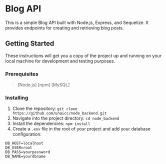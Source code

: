 # Blog API

This is a simple Blog API built with Node.js, Express, and Sequelize. It provides endpoints for creating and retrieving blog posts.

## Getting Started
These instructions will get you a copy of the project up and running on your local machine for development and testing purposes.

### Prerequisites

> [Node.js]
> [npm]
> [MySQL]

### Installing

1. Clone the repository: `git clone https://github.com/unaicc/node_backend.git`
2. Navigate into the project directory: `cd node_backend`
3. Install the dependencies: `npm install`
4. Create a `.env` file in the root of your project and add your database configuration:

```env
DB_HOST=localhost
DB_USER=root
DB_PASS=yourpassword
DB_NAME=yourdbname
